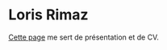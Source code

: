 # Loris Rimaz

[Cette page](https://digitaldw.github.io/Loris-Rimaz/) me sert de présentation et de CV.
